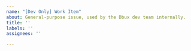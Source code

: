 ```yaml
---
name: "[Dev Only] Work Item"
about: General-purpose issue, used by the Dbux dev team internally.
title: ''
labels: ''
assignees: ''

---
```



